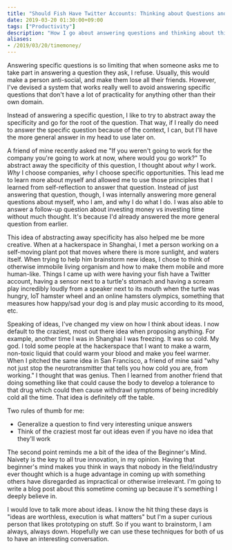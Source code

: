 ```yaml
---
title: "Should Fish Have Twitter Accounts: Thinking about Questions and Ideas"
date: 2019-03-20 01:30:00+09:00
tags: ["Productivity"]
description: "How I go about answering questions and thinking about things."
aliases:
- /2019/03/20/timemoney/
---
```


Answering specific questions is so limiting that when someone asks me to take part in answering a question they ask, I refuse. Usually, this would make a person anti-social, and make them lose all their friends. However, I've devised a system that works really well to avoid answering specific questions that don't have a lot of practicality for anything other than their own domain. 

Instead of answering a specific question, I like to try to abstract away the specificity and go for the root of the question. That way, if I really do need to answer the specific question because of the context, I can, but I'll have the more general answer in my head to use later on. 

A friend of mine recently asked me "If you weren't going to work for the company you're going to work at now, where would you go work?" To abstract away the specificity of this question, I thought about *why* I work. *Why* I choose companies, *why* I choose specific opportunities. This lead me to learn more about myself and allowed me to use those principles that I learned from self-reflection to answer that question. Instead of just answering that question, though, I was internally answering more general questions about myself, who I am, and why I do what I do. I was also able to answer a follow-up question about investing money vs investing time without much thought. It's because I'd already answered the more general question from earlier. 

This idea of abstracting away specificity has also helped me be more creative. When at a hackerspace in Shanghai, I met a person working on a self-moving plant pot that moves where there is more sunlight, and waters itself. When trying to help him brainstorm new ideas, I chose to think of otherwise immobile living organism and how to make them mobile and more human-like. Things I came up with were having your fish have a Twitter account, having a sensor next to a turtle's stomach and having a scream play incredibly loudly from a speaker next to its mouth when the turtle was hungry, IoT hamster wheel and an online hamsters olympics, something that measures how happy/sad your dog is and play music according to its mood, etc.

Speaking of ideas, I've changed my view on how I think about ideas. I now default to the craziest, most out there idea when proposing anything. For example, another time I was in Shanghai I was freezing. It was so cold. My god. I told some people  at the hackerspace that I want to make a warm, non-toxic liquid that could warm your blood and make you feel warmer. When I pitched the same idea in San Francisco, a friend of mine said "why not just stop the neurotransmitter that tells you how cold you are, from working." I thought that was genius. Then I learned from another friend that doing something like that could cause the body to develop a tolerance to that drug which could then cause withdrawl symptoms of being incredibly cold all the time. That idea is definitely off the table.


Two rules of thumb for me:

- Generalize a question to find very interesting unique answers
- Think of the craziest most far out ideas even if you have no idea that they'll work

The second point reminds me a bit of the idea of the Beginner's Mind. Naivety is the key to all true innovation, in my opinion. Having that beginner's mind makes you think in ways that nobody in the field/industry ever thought which is a huge advantage in coming up with something others have disregarded as impractical or otherwise irrelevant. I'm going to write a blog post about this sometime coming up because it's something I deeply believe in. 

I would love to talk more about ideas. I know the hit thing these days is "ideas are worthless, execution is what matters" but I'm a super curious person that likes prototyping on stuff. So if you want to brainstorm, I am always, always down. Hopefully we can use these techniques for both of us to have an interesting conversation. 